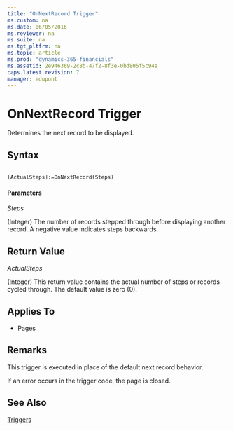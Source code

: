 ```yaml
---
title: "OnNextRecord Trigger"
ms.custom: na
ms.date: 06/05/2016
ms.reviewer: na
ms.suite: na
ms.tgt_pltfrm: na
ms.topic: article
ms.prod: "dynamics-365-financials"
ms.assetid: 2e946369-2c8b-47f2-8f3e-0bd805f5c94a
caps.latest.revision: 7
manager: edupont
---
```

# OnNextRecord Trigger
Determines the next record to be displayed.  
  
## Syntax  
  
```  
  
[ActualSteps]:=OnNextRecord(Steps)  
```  
  
#### Parameters  
 *Steps*  
  
 \(Integer\) The number of records stepped through before displaying another record. A negative value indicates steps backwards.  
  
## Return Value  
 *ActualSteps*  
  
 \(Integer\) This return value contains the actual number of steps or records cycled through. The default value is zero \(0\).  
  
## Applies To  
  
-   Pages  
  
## Remarks  
 This trigger is executed in place of the default next record behavior.  
  
 If an error occurs in the trigger code, the page is closed.  
  
## See Also  
 [Triggers](Triggers.md)